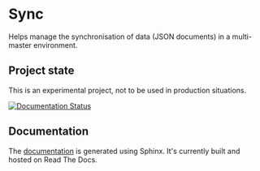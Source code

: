 # Sync

Helps manage the synchronisation of data (JSON documents) in a multi-master environment.

## Project state

This is an experimental project, not to be used in production situations.

[![Documentation Status](https://readthedocs.org/projects/py-sync/badge/?version=latest)](http://py-sync.readthedocs.io/en/latest/?badge=latest)

## Documentation

The [documentation](http://py-sync.readthedocs.io/en/latest/?) is generated using Sphinx. It's currently built and hosted on Read The Docs.
